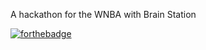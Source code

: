 A hackathon for the WNBA with Brain Station

[![forthebadge](https://forthebadge.com/images/badges/built-with-swag.svg)](https://forthebadge.com)
